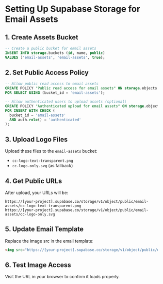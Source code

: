 # Setting Up Supabase Storage for Email Assets

## 1. Create Assets Bucket

```sql
-- Create a public bucket for email assets
INSERT INTO storage.buckets (id, name, public)
VALUES ('email-assets', 'email-assets', true);
```

## 2. Set Public Access Policy

```sql
-- Allow public read access to email assets
CREATE POLICY "Public read access for email assets" ON storage.objects
FOR SELECT USING (bucket_id = 'email-assets');

-- Allow authenticated users to upload assets (optional)
CREATE POLICY "Authenticated upload for email assets" ON storage.objects
FOR INSERT WITH CHECK (
  bucket_id = 'email-assets' 
  AND auth.role() = 'authenticated'
);
```

## 3. Upload Logo Files

Upload these files to the `email-assets` bucket:
- `cc-logo-text-transparent.png`
- `cc-logo-only.svg` (as fallback)

## 4. Get Public URLs

After upload, your URLs will be:
```
https://[your-project].supabase.co/storage/v1/object/public/email-assets/cc-logo-text-transparent.png
https://[your-project].supabase.co/storage/v1/object/public/email-assets/cc-logo-only.svg
```

## 5. Update Email Template

Replace the image src in the email template:
```html
<img src="https://[your-project].supabase.co/storage/v1/object/public/email-assets/cc-logo-text-transparent.png" alt="Card Capture" />
```

## 6. Test Image Access

Visit the URL in your browser to confirm it loads properly. 
